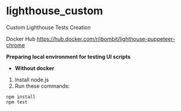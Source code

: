 # lighthouse_custom
Custom Lighthouse Tests Creation

Docker Hub
https://hub.docker.com/r/ibombit/lighthouse-puppeteer-chrome

**Preparing local environment for testing UI scripts**

- **Without docker**
1. Install node.js
2. Run these commands:
```
npm install
npm test
```
